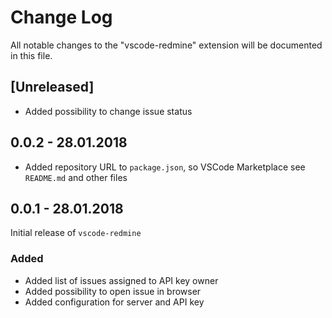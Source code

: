 # Change Log
All notable changes to the "vscode-redmine" extension will be documented in this file.

## [Unreleased]
- Added possibility to change issue status

## 0.0.2 - 28.01.2018
- Added repository URL to `package.json`, so VSCode Marketplace see `README.md` and other files

## 0.0.1 - 28.01.2018
Initial release of `vscode-redmine`

### Added
- Added list of issues assigned to API key owner
- Added possibility to open issue in browser
- Added configuration for server and API key
